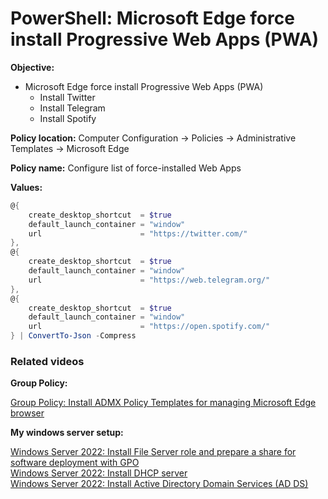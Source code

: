 # PowerShell: Microsoft Edge force install Progressive Web Apps (PWA)

<b>Objective:</b>

* Microsoft Edge force install Progressive Web Apps (PWA)
    * Install Twitter
    * Install Telegram
    * Install Spotify

<b>Policy location:</b> Computer Configuration -> Policies -> Administrative Templates -> Microsoft Edge

<b>Policy name:</b> Configure list of force-installed Web Apps

<b>Values:</b>

```powershell
@{
    create_desktop_shortcut  = $true
    default_launch_container = "window"  
    url                      = "https://twitter.com/"
},
@{
    create_desktop_shortcut  = $true
    default_launch_container = "window"  
    url                      = "https://web.telegram.org/"
},
@{
    create_desktop_shortcut  = $true
    default_launch_container = "window"  
    url                      = "https://open.spotify.com/"
} | ConvertTo-Json -Compress
```

### Related videos

<b>Group Policy:</b> <br />

[Group Policy: Install ADMX Policy Templates for managing Microsoft Edge browser](https://youtu.be/0l6GYaL_ToU)

<b>My windows server setup:</b> <br />

[Windows Server 2022: Install File Server role and prepare a share for software deployment with GPO](https://youtu.be/jEWSdC2qwyA) <br />
[Windows Server 2022: Install DHCP server](https://youtu.be/8n0MD9stQis) <br />
[Windows Server 2022: Install Active Directory Domain Services (AD DS)](https://youtu.be/1cYewbW3Tl0) <br />